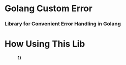 # Golang Custom Error

### Library for Convenient Error Handling in Golang

# How Using This Lib
#### &emsp;&emsp;&emsp;1) 